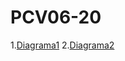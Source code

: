 # PCV06-20
1.[Diagrama1](http://www.plantuml.com/plantuml/png/bLDTQiCm37xFANo15Pgy-M4KcZq4DYZT2JpR7GB77eepQA-r8-nYYpEZDYe9ANq85Vhq_SZQTL5Xx5jNA1q3Yhq3wwDD_-1RHKk5Zz1xe_0i6XyjdjJbO0sOG8syheEF69pO_tyLvhhr4U9Pl0mVeynCimbum61w7Jc0obcNU7fcp4AAhJnQvU12fAnZm31P0sQpbOq73GgvCswXe0BD8taqRVWDhADQm1hGQWs_FxwWHgxawZdZI_aANLHKxQwAU1ZtCoQY9cEJKRIw_x9uC_l14QLqITkzD6vdNjxC4ZRLdMtMnbT-1Rw5BavC5OlFf9JlrgMz14yWzbRcDrJUnbYhWUtXRPJZBevvo3YZO4qBz6a9gtXvLYLbnPKlfbL97Vm9i5MOOqlFUSLbLPijGVbjJUzcnM5LERDF6ELd73KjY4XvDVKS4JES4PLiUvk8chhOMM_wrlq1)
2.[Diagrama2](http://www.plantuml.com/plantuml/png/bLLHRjGm4FtFANm18dQN0lK7AeI2-h5InNA1gUrT6JcPod6GsXlnpH5wCJoAGwQk6sM_DXdFU_FUapDxrGVmOMXT1IgW5uspfWk6tknl2EP_uGw7JeD_43VnpH_XyHPEM2diWaSdcl4NDFfRewt6Ae9iU13NyKU3JiLIEvpoPYgzdFS5EeL9vS7smRJmtVJ1Fltj2D2dywHxHSjp9rKoAjvyUdOWnKPw0yu-mgZL8TwBYhSG90-0SFL6kgW2KgMlyYP2yeG8jPK_Z1hkZPzXa-12oWnCR6KXExaa87FxJkwn3sowwVJhsLp8Wt56AOlTX5WJpKMzoMsk2kVzZFeA0Vi4dG9YxQl3-I0vqvg4Fau9CU3h2LtAI7cqlZqddykOpm6TLJQaMrVIbNr68ouYwJbFXhUUoSUrVCDeXCuMFfUtx4umm9Bj18oJzaz_0cgaocSL1d3Y9_XV9W1Nl4InbQA1ziw2tvk9ILmV3GM1EKb9VRsJCt9sefSiR-eRujM3ikEjME6MSfskneXP44URAu5o61s1jsnFP2kJln5fSJNo0Nn4ibE49BwYndexVbSDUcyKKV2sSYG9kUCNU5qcXAALmlVqkRQ98UCeJ6V_KNmsRUrJvFS9-68ZKP4zSnyvrPn-8hiodHvQzmy0)
